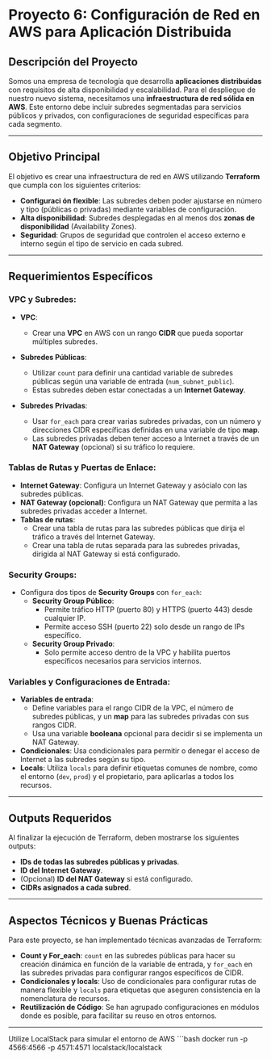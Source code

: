 # Proyecto 6: Configuración de Red en AWS para Aplicación Distribuida

## Descripción del Proyecto
Somos una empresa de tecnología que desarrolla **aplicaciones distribuidas** con requisitos de alta disponibilidad y escalabilidad. Para el despliegue de nuestro nuevo sistema, necesitamos una **infraestructura de red sólida en AWS**. Este entorno debe incluir subredes segmentadas para servicios públicos y privados, con configuraciones de seguridad específicas para cada segmento.

---

## Objetivo Principal
El objetivo es crear una infraestructura de red en AWS utilizando **Terraform** que cumpla con los siguientes criterios:

- **Configuraci
ón flexible**: Las subredes deben poder ajustarse en número y tipo (públicas o privadas) mediante variables de configuración.
- **Alta disponibilidad**: Subredes desplegadas en al menos dos **zonas de disponibilidad** (Availability Zones).
- **Seguridad**: Grupos de seguridad que controlen el acceso externo e interno según el tipo de servicio en cada subred.

---

## Requerimientos Específicos

### VPC y Subredes:
- **VPC**:
  - Crear una **VPC** en AWS con un rango **CIDR** que pueda soportar múltiples subredes.

- **Subredes Públicas**:
  - Utilizar `count` para definir una cantidad variable de subredes públicas según una variable de entrada (`num_subnet_public`).
  - Estas subredes deben estar conectadas a un **Internet Gateway**.

- **Subredes Privadas**:
  - Usar `for_each` para crear varias subredes privadas, con un número y direcciones CIDR específicas definidas en una variable de tipo **map**.
  - Las subredes privadas deben tener acceso a Internet a través de un **NAT Gateway** (opcional) si su tráfico lo requiere.

### Tablas de Rutas y Puertas de Enlace:
- **Internet Gateway**: Configura un Internet Gateway y asócialo con las subredes públicas.
- **NAT Gateway (opcional)**: Configura un NAT Gateway que permita a las subredes privadas acceder a Internet.
- **Tablas de rutas**:
  - Crear una tabla de rutas para las subredes públicas que dirija el tráfico a través del Internet Gateway.
  - Crear una tabla de rutas separada para las subredes privadas, dirigida al NAT Gateway si está configurado.

### Security Groups:
- Configura dos tipos de **Security Groups** con `for_each`:
  - **Security Group Público**:
    - Permite tráfico HTTP (puerto 80) y HTTPS (puerto 443) desde cualquier IP.
    - Permite acceso SSH (puerto 22) solo desde un rango de IPs específico.
  - **Security Group Privado**:
    - Solo permite acceso dentro de la VPC y habilita puertos específicos necesarios para servicios internos.

### Variables y Configuraciones de Entrada:
- **Variables de entrada**:
  - Define variables para el rango CIDR de la VPC, el número de subredes públicas, y un **map** para las subredes privadas con sus rangos CIDR.
  - Usa una variable **booleana** opcional para decidir si se implementa un NAT Gateway.
- **Condicionales**: Usa condicionales para permitir o denegar el acceso de Internet a las subredes según su tipo.
- **Locals**: Utiliza `locals` para definir etiquetas comunes de nombre, como el entorno (`dev`, `prod`) y el propietario, para aplicarlas a todos los recursos.

---

## Outputs Requeridos
Al finalizar la ejecución de Terraform, deben mostrarse los siguientes outputs:

- **IDs de todas las subredes públicas y privadas**.
- **ID del Internet Gateway**.
- (Opcional) **ID del NAT Gateway** si está configurado.
- **CIDRs asignados a cada subred**.

---

## Aspectos Técnicos y Buenas Prácticas

Para este proyecto, se han implementado técnicas avanzadas de Terraform:

- **Count y For_each**: `count` en las subredes públicas para hacer su creación dinámica en función de la variable de entrada, y `for_each` en las subredes privadas para configurar rangos específicos de CIDR.
- **Condicionales y locals**: Uso de condicionales para configurar rutas de manera flexible y `locals` para etiquetas que aseguren consistencia en la nomenclatura de recursos.
- **Reutilización de Código**: Se han agrupado configuraciones en módulos donde es posible, para facilitar su reuso en otros entornos.

---
Utilize LocalStack para simular el entorno de AWS
´´´bash
 docker run -p 4566:4566 -p 4571:4571 localstack/localstack
